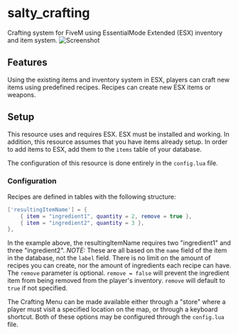 # salty_crafting
Crafting system for FiveM using EssentialMode Extended (ESX) inventory and item system.
![Screenshot](https://gta.saltyserver.net/resources/salty_crafting/screenshot.PNG)

## Features
Using the existing items and inventory system in ESX, players can craft new items using predefined recipes. Recipes can create new ESX items or weapons.

## Setup
This resource uses and requires ESX. ESX must be installed and working. In addition, this resource assumes that you have items already setup. In order to add items to ESX, add them to the `items` table of your database.

The configuration of this resource is done entirely in the `config.lua` file.

### Configuration
Recipes are defined in tables with the following structure:
```lua
['resultingItemName'] = {
    { item = "ingredient1", quantity = 2, remove = true },
    { item = "ingredient2", quantity = 3 },
},
```
In the example above, the resultingItemName requires two "ingredient1" and three "ingredient2". *NOTE:* These are all based on the `name` field of the item in the database, not the `label` field. There is no limit on the amount of recipes you can create, nor the amount of ingredients each recipe can have. The `remove` parameter is optional. `remove = false` will prevent the ingredient item from being removed from the player's inventory. `remove` will default to `true` if not specified.

The Crafting Menu can be made available either through a "store" where a player must visit a specified location on the map, or through a keyboard shortcut. Both of these options may be configured through the `config.lua` file.
